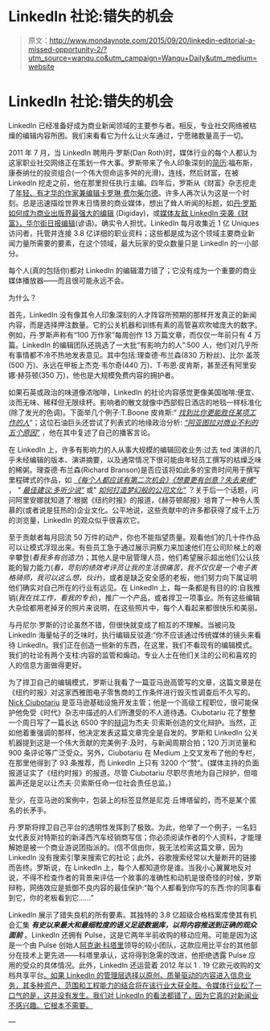 # LinkedIn 社论:错失的机会

> 原文：<http://www.mondaynote.com/2015/09/20/linkedin-editorial-a-missed-opportunity-2/?utm_source=wanqu.co&utm_campaign=Wanqu+Daily&utm_medium=website>

# LinkedIn 社论:错失的机会



LinkedIn 已经准备好成为商业新闻领域的主要参与者。相反，专业社交网络被枯燥的编辑内容所困。我们来看看它为什么让火车通过，宁愿赌数量高于一切。

2011 年 7 月，当 LinkedIn 聘用丹·罗斯(Dan Roth)时，媒体行业的每个人都认为这家职业社交网络正在策划一件大事。罗斯带来了令人印象深刻的[简历](https://www.linkedin.com/in/danielroth1):福布斯，康泰纳仕的投资组合(一个伟大但命运多舛的光滑)，连线，然后财富，在被 LinkedIn 挖走之前，他在那里担任执行主编。四年后，罗斯从《财富》杂志挖走了[年轻、有才华的作家兼编辑卡罗琳·费尔柴尔德](https://www.linkedin.com/in/carolinefairchild)。许多人再次认为这是一个时刻。总是迅速描绘世界末日情景的商业媒体，想出了耸人听闻的标题，如[丹·罗斯如何成为商业出版界最强大的编辑](http://digiday.com/publishers/dan-roth-became-powerful-editor-business-publishing/) (Digiday)，或[媒体友敌 LinkedIn 突袭《财富》，华尔街日报编辑](http://adage.com/article/digital/linkedin-raids-fortune-wall-street-journal-editors/297190/)(谚语)。确实令人担忧。LinkedIn 每月收集近 1 亿 Uniques 访问者，托管并连接 3.8 亿详细的职业资料；这些都是成为这个领域主要商业新闻力量所需要的要素，在这个领域，最大玩家的受众数量只是 LinkedIn 的一小部分。

每个人(真的包括你)都对 LinkedIn 的编辑潜力错了；它没有成为一个重要的商业媒体播放器——而且很可能永远不会。

为什么？

首先，LinkedIn 没有像其令人印象深刻的人才阵容所预期的那样开发真正的新闻内容，而是选择押注数量。它的公关机器和训练有素的高管喜欢吹嘘庞大的数字。例如，丹·罗斯声称有“100 万作家”每周创作 13 万篇文章，而仅仅一年前只有 4 万篇。LinkedIn 的编辑团队还挑选了一大批“有影响力的人”:500 人，他们对几乎所有事情都不冷不热地发表意见。其中包括:理查德·布兰森(830 万粉丝)、比尔·盖茨(500 万)、永远在甲板上杰克·韦尔奇(440 万)、T·布恩·皮肯斯，甚至还有阿里安娜·赫芬顿(350 万)，他也是大规模免费内容的拥护者。

如果石英或政治的味道像浓咖啡，LinkedIn 的社论内容感觉更像美国咖啡:便宜、淡而无味、稀释但无限续杯。影响者的散文就像中西部假日酒店的地毯一样标准化(除了发光的色调)。下面举几个例子:T.Boone 皮肯斯:“ [*找到比你更能胜任某项工作的人*](https://www.linkedin.com/pulse/how-i-hire-find-people-who-can-do-job-better-than-you-pickens?trk=mp-reader-card)”；这位石油巨头还尝试了列表式的地缘政治分析: [*“阿亚图拉对商业不利的五个原因”*](https://www.linkedin.com/pulse/five-reasons-ayatollahs-bad-business-t-boone-pickens?trk=mp-reader-card) ，他在其中复述了自己的播客言论。

在 LinkedIn 上，许多有影响力的人从事大规模的编辑回收业务:过去 ted 演讲的几乎未经编辑的版本、演讲摘要，以及通常情况下很可能由年轻员工撰写的枯燥乏味的稀粥。理查德·布兰森(Richard Branson)是否应该将如此多的宝贵时间用于撰写里程碑式的作品，如 [*《每个人都应该有第二次机会》*](https://www.linkedin.com/pulse/i-were-22-everyone-should-have-second-chance-richard-branson?trk=mp-reader-card)[*《想要更有创意？失去束缚"*](https://www.linkedin.com/pulse/state-entrepreneurship-want-more-creative-lose-tie-richard-branson?trk=mp-reader-card) ， *"* [*最佳建议:多听少说"*](https://www.linkedin.com/pulse/best-advice-listen-more-than-you-talk-richard-branson?trk=mp-reader-card) 或" [*如何打造梦幻般的公司文化"*](https://www.linkedin.com/pulse/how-create-fantastic-company-culture-richard-branson?trk=mp-reader-card) ？关于后一个话题，问问阿里安娜就知道了:根据《纽约时报》的报道，《赫芬顿邮报》培育了一种令人羡慕的(或者说是狂热的)企业文化。公平地说，这些贡献中的许多都获得了成千上万的浏览量，LinkedIn 的观众似乎很喜欢它。

至于贡献者每月回流 50 万件的动产，你也不能指望质量。观看他们的几十件作品可以让模式浮现出来。有些员工急于通过展示洞察力来加速他们在公司阶梯上的艰辛攀登(*看我多有创造力*)；其他人是中层管理人员，他们希望展示超出他们公认技能的智力能力(*看，苛刻的绩效考评员让我的生活很痛苦，我不仅仅是一个电子表格骑师，我可以这么想，伙计*)，或者是缺乏安全感的老板，他们努力向下属证明他们确实对自己所在的行业有远见。在 LinkedIn 上，每一条都是有目的的:自我推销(*我在找工作，看我的专长*)，推广一个产品，或者捍卫一项事业。所有这些编辑大杂烩都用老掉牙的照片来说明，在这些照片中，每个人看起来都很快乐和美丽。

与丹尼尔·罗斯的讨论虽然不错，但很快就变成了相互的不理解。当被问及 LinkedIn 海量帖子的乏味时，执行编辑反驳道:“你不应该通过传统媒体的镜头来看待 LinkedIn。我们正在创造一些新的东西，在这里，我们不看现有的编辑模式。我们的社论有两个支柱:内容的监管和煽动。专业人士在他们关注的公司和喜欢的人的信息方面做得更好。

为了捍卫自己的编辑模式，罗斯让我看了一篇亚马逊高管写的文章，这篇文章是在《纽约时报》对这家西雅图电子零售商的工作条件进行毁灭性调查后不久写的。 [Nick Ciubotariu](https://www.linkedin.com/in/nickciubotariu?trk=pulse-det-athr_prof-art_hdr) 是亚马逊基础设施开发主管；他是一个高级工程职位，很可能保护他免受《时代》杂志中描述的人们所遭受的不人道待遇。Ciubotariu 花了整整一个周日写了一篇长达 6500 字的[辩词](https://www.linkedin.com/pulse/amazonians-response-inside-amazon-wrestling-big-ideas-nick-ciubotariu)为杰夫·贝索斯创造的文化辩护。当然，正如他着重强调的那样，他决定发表这篇文章完全是自发的。罗斯和 LinkedIn 公关机器提到这是一个伟大贡献的完美例子:及时，与新闻周期合拍；120 万浏览量和 900 条评论等广泛受众。另外，Ciubotariu 在 Medium 上交叉发布了他的专栏，在那里他得到了 93 条推荐，而 LinkedIn 上只有 3200 个“赞”。(媒体主持的负面报道证实了《纽约时报》的报道。尽管 Ciubotariu 尽职尽责地为自己辩护，但喧嚣声还是足以让杰夫·贝索斯任命一位社会责任总监。)

至少，在亚马逊的案例中，包装上的标签显然是尼克·丘博塔留的，而不是某个匿名的长矛手。

丹·罗斯将捍卫自己平台的透明性发挥到了极致。为此，他举了一个例子，一名妇女代表反对特斯拉的新泽西汽车经销商写信；你必须阅读作者的个人资料，才能理解她是被一个商业游说团指派的。(信不信由你，我无法检索这篇文章，因为 LinkedIn 没有搜索引擎来搜索它的社论；此外，谷歌搜索经常以大量断开的链接而告终。罗斯说，在 LinkedIn 上，每个人都知道你是谁。当我小心翼翼地反对说，不得不检查作者的背景来评估一个故事的准确性和动机是很奇怪的时候，罗斯辩称，网络效应是抵御不良内容的最佳保护:“每个人都看到你写的东西:你的同事看到它，你的老板看到它……”

LinkedIn 展示了错失良机的所有要素。其独特的 3.8 亿超级合格档案库使其有机会汇集 ***有史以来最大和最细粒度的语义足迹数据库，以将内容推送到正确的观众面前*** 。LinkedIn 还拥有 Pulse，这是它两年半前收购的移动应用。可能是因为这是一个由 Pulse 创始人[阿克谢·科塔里](https://www.linkedin.com/in/akothari)领导的较小团队，这款应用比平台的其他部分在技术上更先进——科塔里承认，这将得到急需的改进，他拒绝透露 Pulse 应用的受众的具体情况。此外，LinkedIn 还运营着 2012 年以 1 . 19 亿欧元收购的文档共享平台[。如果 LinkedIn 的管理层选择以原创、质量驱动的内容进入信息业务，其多种资产、范围和工程能力的结合将在该行业大获全胜。令媒体行业松了一口气的是，这并没有发生。我们对 LinkedIn 的看法都错了，因为它真的对新闻业不感兴趣。它根本不需要。](http://techcrunch.com/2012/05/03/linkedin-acquires-professional-content-sharing-platform-slideshare-for-119m/)

*—*[](mailto:frederic.filloux@mondaynote.com)

